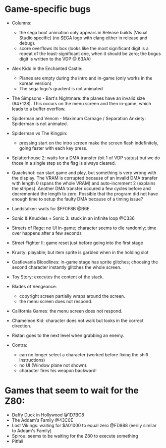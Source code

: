 # Game-specific bugs

- Columns:
  - the sega boot animation only appears in Release builds (Visual Studio specific)
    (no SEGA logo with clang either in release and debug).
  - score overflows its box (looks like the most significant digit is a repeat
    of the least-significant one, when it should be zero; the bogus digit is
    written to the VDP @ 63AA)

- Alex Kidd in the Enchanted Castle:
  - Planes are empty during the intro and in-game (only works in the korean version)
  - The sega logo's gradient is not animated

- The Simpsons - Bart's Nightmare: the planes have an invalid size (64*128). This occurs on
the menu screen and then in-game, which leads to a buffer overflow.

- Spiderman and Venom - Maximum Carnage / Separation Anxiety: Spiderman is not animated.

- Spiderman vs The Kingpin:
  - pressing start on the intro screen make the screen flash indefinitely, going faster with
  each key press.

- Splatterhouse 2: waits for a DMA transfer (bit 1 of VDP status) but we do those in a single step
so the flag is always cleared.

- Quackshot: can start game and play, but something is very wrong with the
  display. The VRAM is corrupted because of an invalid DMA transfer with
  length 0 (spans the whole VRAM) and auto-increment 2 (explains the stripes).
  Another DMA transfer occured a few cycles before and decremented the length
  to zero. Possible that the program did not have enough time to setup the
  faulty DMA because of a timing issue?

- Landstalker: waits for $FF0F8B @B6E

- Sonic & Knuckles + Sonic 3: stuck in an infinite loop @C336

- Streets of Rage: no UI in-game; character seems to die randomly; time over
  happens after a few seconds

- Street Fighter II: game reset just before going into the first stage

- Krusty: playable; but item sprite is garbled when in the holding slot

- Castlevania Bloodlines: in-game stage has sprite glitches; choosing the second character instantly
  glitches the whole screen.

- Toy Story: executes the content of the stack.

- Blades of Vengeance:
    - copyright screen partially wraps around the screen.
    - the menu screen does not respond.

- California Games: the menu screen does not respond.

- Chameleon Kid: character does not walk but looks in the correct direction.

- Ristar: goes to the next level when grabbing an enemy.

- Contra:
    - can no longer select a character (worked before fixing the shift instructions)
    - no UI (Window plane not shown).
    - character fires his weapon backward!

# Games that seem to wait for the Z80:

- Daffy Duck in Hollywood @1D7BC8
- The Addam's Family @43C0E
- Lost Vikings: waiting for $A01000 to equal zero @FD888 (eerily similar to Addam's Family)
- Spirou: seems to be waiting for the Z80 to execute something
- Pitfall

